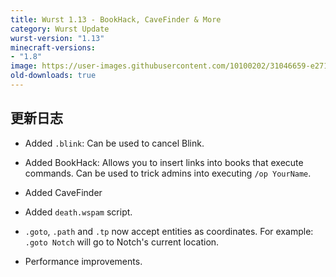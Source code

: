 ```yaml
---
title: Wurst 1.13 - BookHack, CaveFinder & More
category: Wurst Update
wurst-version: "1.13"
minecraft-versions:
- "1.8"
image: https://user-images.githubusercontent.com/10100202/31046659-e2711ace-a5fc-11e7-9e64-4f9e69e0cee6.jpg
old-downloads: true
---
```

## 更新日志

- Added `.blink`: Can be used to cancel Blink.

- Added BookHack: Allows you to insert links into books that execute commands. Can be used to trick admins into executing `/op YourName`.

- Added CaveFinder

- Added `death.wspam` script.

- `.goto`, `.path` and `.tp` now accept entities as coordinates. For example: `.goto Notch` will go to Notch's current location.

- Performance improvements.
